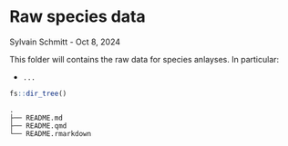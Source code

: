 # Raw species data
Sylvain Schmitt -
Oct 8, 2024

This folder will contains the raw data for species anlayses. In
particular:

- `...`

``` r
fs::dir_tree()
```

    .
    ├── README.md
    ├── README.qmd
    └── README.rmarkdown

